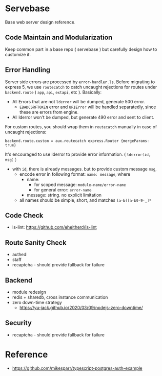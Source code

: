 # Servebase

Base web server design reference.



## Code Maintain and Modularization

Keep common part in a base repo ( servebase ) but carefully design how to customize it.


## Error Handling

Server side errors are processed by `error-handler.ls`. Before migrating to express 5, we use `routecatch` to catch uncaught rejections for routes under `backend.route` ( `app`, `api`, `extapi`, etc ). Basically:

 - All Errors that are not `lderror` will be dumped, generate 500 error.
   - `EBADCSRFTOKEN` error and `URIError` will be handled separatedly, since these are errors from engine.
 - All lderror won't be dumped, but generate 490 error and sent to client.

For custom routes, you should wrap them in `routecatch` manually in case of uncaught rejections:

    backend.route.custom = aux.routecatch express.Router {mergeParams: true}

It's encouraged to use lderror to provide error information. ( `lderror(id, msg)` )
 - with `id`, there is already messages. but to provide custom message `msg`, 
   - encode error in following format: `name: message`, where
     - name:
       - for scoped message: `module-name/error-name`
       - for general error: `error-name`
     - message: string. no explicit limitation 
   - all names should be simple, short, and matches `[a-b][a-b0-9-_]*`


## Code Check

 - ls-lint: https://github.com/eheitherd/ls-lint


## Route Sanity Check

 - authed
 - staff
 - recaptcha - should provide fallback for failure


## Backend

 - module redesign
 - redis + sharedb, cross instance communication
 - zero down-time strategy
   - https://yu-jack.github.io/2020/03/09/nodejs-zero-downtime/


## Security

 - recaptcha - should provide fallback for failure

# Reference

 - https://github.com/mikesparr/typescript-postgres-auth-example
